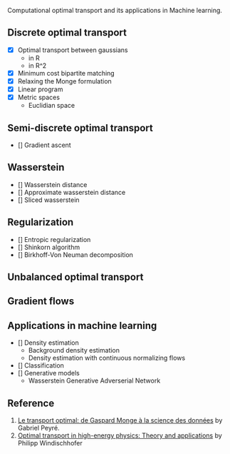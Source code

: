 Computational optimal transport and its applications in Machine learning.

## Discrete optimal transport
- [x] Optimal transport between gaussians
	- in R
	- in R^2
- [x] Minimum cost bipartite matching
- [x] Relaxing the Monge formulation
- [x] Linear program
- [x] Metric spaces
	- Euclidian space

## Semi-discrete optimal transport
- [] Gradient ascent

## Wasserstein
- [] Wasserstein distance
- [] Approximate wasserstein distance
- [] Sliced wasserstein

## Regularization
- [] Entropic regularization
- [] Shinkorn algorithm
- [] Birkhoff-Von Neuman decomposition

## Unbalanced optimal transport

## Gradient flows

## Applications in machine learning
- [] Density estimation
	- Background density estimation
	- Density estimation with continuous normalizing flows
- [] Classification
- [] Generative models
	- Wasserstein Generative Adverserial Network

## Reference
1. [Le transport optimal: de Gaspard Monge à la science des données](https://speakerdeck.com/gpeyre/le-transport-optimal-de-gaspard-monge-a-la-science-des-donnees) by Gabriel Peyré.
2. [Optimal transport in high-energy physics: Theory and applications](https://indico.cern.ch/event/1203474/) by Philipp Windischhofer
